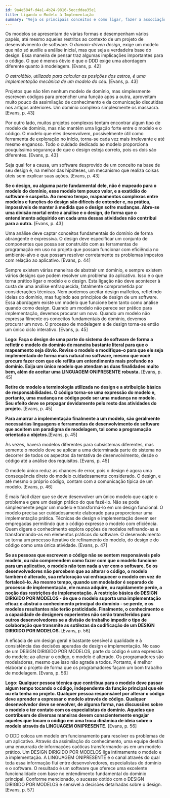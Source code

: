 ```yaml
---
id: 9a4e584f-d4a1-4b24-9816-5eccddaa35e1
title: Ligando o Modelo à Implementação
summary: "Veja os principais conceitos e como ligar, fazer a associação entre o modelo com a implementação"
---
```


Os modelos se apresentam de várias formas e desempenham vários papéis, até mesmo aqueles restritos ao contexto de um projeto de desenvolvimento de software. O *domain-driven design*, exige um modelo que não só auxilie a análise inicial, mas que seja a verdadeira base do design. Essa maneira de pensar traz algumas implicações importantes para o código. O que é menos óbvio é que o DDD exige uma abordagem diferente quanto à modelagem. [Evans, p. 42]

*O astrolábio, utilizado para calcular as posições dos astros, é uma implementação mecânica de um modelo do céu.* [Evans, p. 43]

Projetos que não têm nenhum modelo de domínio, mas simplesmente escrevem códigos para preencher uma função após a outra, aproveitam muito pouco da assimilação de conhecimento e da comunicação discutidas nos artigos anteriores. Um domínio complexo simplesmente os massacra. [Evans, p. 43]

Por outro lado, muitos projetos complexos tentam encontrar algum tipo de modelo de domínio, mas não mantêm uma ligação forte entre o modelo e o código. O modelo que eles desenvolvem, possivelmente útil como ferramenta de exploração no início, torna-se cada vez mais irrelevante e até mesmo enganoso. Todo o cuidado dedicado ao modelo proporciona pouquíssima segurança de que o design esteja correto, pois os dois são diferentes. [Evans, p. 43]

Seja qual for a causa, um software desprovido de um conceito na base de seu design é, na melhor das hipóteses, um mecanismo que realiza coisas úteis sem explicar suas ações. [Evans, p. 43]

**Se o design, ou alguma parte fundamental dele, não é mapeado para o modelo do domínio, esse modelo tem pouco valor, e a exatidão do software é suspeita. Ao mesmo tempo, mapeamentos complexos entre modelos e funções do design são difíceis de entender e, na prática, impossíveis de manter à medida que o design sofre mudanças. Abre-se uma divisão mortal entre a análise e o design, de forma que o entendimento adquirido em cada uma dessas atividades não contribui para a outra.** [Evans, p. 43]

Uma análise deve captar conceitos fundamentais do domínio de forma abrangente e expressiva. O design deve especificar um conjunto de componentes que possa ser construído com as ferramentas de programação em uso no projeto que possam funcionar com eficiência no ambiente-alvo e que possam resolver corretamente os problemas impostos com relação ao aplicativo. [Evans, p. 44]

Sempre existem várias maneiras de abstrair um domínio, e sempre existem vários designs que podem resolver um problema do aplicativo. Isso é o que torna prático ligar o modelo e o design. Esta ligação não deve acontecer à custa de uma análise enfraquecida, fatalmente comprometida por considerações técnicas. Nem podemos aceitar design malfeitos, refletindo ideias do domínio, mas fugindo aos princípios de design de um software. Essa abordagem existe um modelo que funcione bem tanto como análise quando como design. Quando um modelo não parece ser prático para implementação, devemos procurar um novo. Quando um modelo não expressa filmente os conceitos fundamentais do domínio, devemos procurar um novo. O processo de modelagem e de design torna-se então um único ciclo interativo. [Evans, p. 45]

**Logo: Faça o design de uma parte do sistema de software de forma a refletir o modelo do domínio de maneira bastante literal para que o mapeamento seja óbvio. Revise o modelo e modifique-o para que ele seja implementado de forma mais natural no software, mesmo que você procure fazer com que ele reflita um entendimento mais profundo no domínio. Exija um único modelo que atendam as duas finalidades muito bem, além de aceitar uma LINGUAGEM ONIPRESENTE robusta.** [Evans, p. 45]

**Retire do modelo a terminologia utilizada no design e a atribuição básica de responsabilidades. O código torna-se uma expressão do modelo e, portanto, uma mudança no código pode ser uma mudança no modelo. Seu efeito deve se propagar devidamente pelo resto das atividades do projeto.** [Evans, p. 45]

**Para amarrar a implementação finalmente a um modelo, são geralmente necessárias linguagens e ferramentas de desenvolvimento de software que aceitem um paradigma de modelagem, tal como a programação orientada a objetos.**[Evans, p. 45]

Às vezes, haverá modelos diferentes para subsistemas diferentes, mas somente o modelo deve se aplicar a uma determinada parte do sistema no decorrer de todos os aspectos da tentativa de desenvolvimento, desde o código até a análise dos requisitos. [Evans, p. 45]

O modelo único reduz as chances de error, pois o design é agora uma consequência direto do modelo cuidadosamente considerado. O design, e até mesmo o próprio código, contam com a comunicação típica de um modelo. [Evans, p. 46]

É mais fácil dizer que se deve desenvolver um único modelo que capte o problema e gere um design prático do que fazê-lo. Não se pode simplesmente pegar um modelo e transformá-lo em um design funcional. O modelo precisa ser cuidadosamente elaborado para proporcionar uma implementação prática. Técnicas de design e implementação devem ser empregadas permitindo que o código expresse o modelo com eficiência. Quem digere o conhecimento explora opções de modelos refinando-as e transformando-as em elementos práticos do software. O desenvolvimento se torna um processo iterativo de refinamento do modelo, do design e do código como uma única atividade. [Evans, p. 47]

**Se as pessoas que escrevem o código não se sentem responsáveis pelo modelo, ou não compreendem como fazer com que o modelo funcione para um aplicativo, o modelo não tem nada a ver com o software. Se os desenvolvedores não percebem que ao alterar o código, o modelo também é alterado, sua refatoração vai enfraquecer o modelo em vez de fortalecê-lo. Ao mesmo tempo, quando um modelador é separado do processo de implementação, ele nunca adquire, ou rapidamente perde, a noção das restrições de implementação. A restrição básica do DESIGN DIRIGIDO POR MODELOS - de que o modelo suporta uma implementação eficaz e abstrai o conhecimento principal do domínio - se perde, e os modelos resultantes não terão praticidade. Finalmente, o conhecimento e a capacidade de designers experientes não serão transferidos para outros desenvolvedores se a divisão de trabalho impedir o tipo de colaboração que transmite as sutilezas da codificação de um DESIGN DIRIGIDO POR MODELOS.** [Evans, p. 56]

A eficácia de um design geral é bastante sensível à qualidade e à consistência das decisões apuradas de design e implementação. No caso de um DESIGN DIRIGIDO POR MODELOS, parte do código é uma expressão do modelo; ao alterar o código, o modelo é alterado. Os programadores são modeladores, mesmo que isso não agrade a todos. Portanto, é melhor elaborar o projeto de forma que os programadores façam um bom trabalho de modelagem. [Evans, p. 56]

**Logo: Qualquer pessoa técnica que contribua para o modelo deve passar algum tempo tocando o código, independente da função principal que ele ou ela tenha no projeto. Qualquer pessoa responsável por alterar o código deve aprender a expressar o modelo através do código. Qualquer desenvolvedor deve se envolver, de alguma forma, nas discussões sobre o modelo e ter contato com os especialistas do domínio. Aqueles que contribuem de diversas maneiras devem conscientemente engajar aqueles que tocam o código em uma troca dinâmica de ideia sobre o modelo através da LINGUAGEM ONIPRESENTE.** [Evans, p. 56]

O DDD coloca um modelo em funcionamento para resolver os problemas de um aplicativo. Através da assimilação do conhecimento, uma equipe destila uma enxurrada de informações caóticas transformando-as em um modelo prático. Um DESIGN DIRIGIDO POR MODELOS liga intimamente o modelo e a implementação. A LINGUAGEM ONIPRESENTE é o canal através do qual toda essa informação flui entre desenvolvedores, especialistas do domínio e o software. O resultado é um software que oferece uma excelente funcionalidade com base no entendimento fundamental do domínio principal. Conforme mencionado, o sucesso obtido com o DESIGN DIRIGIDO POR MODELOS é sensível a decisões detalhadas sobre o design. [Evans, p. 57]
